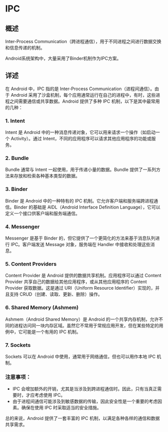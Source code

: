 # IPC

## 概述

Inter-Process Communication（跨进程通信），用于不同进程之间进行数据交换和信息传递的机制。

Android系统架构中，大量采用了Binder机制作为IPC方案。

## 详述

在 Android 中，IPC 指的是 Inter-Process Communication（进程间通信）。由于 Android 采用了沙盒机制，每个应用通常运行在自己的进程中，有时，这些进程之间需要通信或共享数据。Android 提供了多种 IPC 机制，以下是其中最常用的几种：

### 1. **Intent**
Intent 是 Android 中的一种消息传递对象，它可以用来请求一个操作（如启动一个 Activity）。通过 Intent，不同的应用程序可以请求其他应用程序的功能或服务。

### 2. **Bundle**
Bundle 通常与 Intent 一起使用，用于传递小量的数据。Bundle 提供了一系列方法来存放和检索各种基本类型的数据。

### 3. **Binder**
Binder 是 Android 中的一种特有的 IPC 机制。它允许客户端和服务端跨进程通信。Binder 的基础是 AIDL（Android Interface Definition Language），它可以定义一个接口供客户端和服务端通信。

### 4. **Messenger**
Messenger 是基于 Binder 的，但它提供了一个更简化的方法来基于消息队列进行 IPC。客户端发送 Message 对象，服务端在 Handler 中接收和处理这些消息。

### 5. **Content Providers**
Content Provider 是 Android 提供的数据共享机制。应用程序可以通过 Content Provider 共享自己的数据给其他应用程序，或从其他应用程序的 Content Provider 获取数据。这是通过 URI（Uniform Resource Identifier）实现的，并且支持 CRUD（创建、读取、更新、删除）操作。

### 6. **Shared Memory (Ashmem)**
Ashmem（Android Shared Memory）是 Android 的一个共享内存机制，允许不同的进程访问同一块内存区域。虽然它不常用于常规应用开发，但在某些特定的用例中，它可能是一个有用的 IPC 机制。

### 7. **Sockets**
Sockets 可以在 Android 中使用，通常用于网络通信，但也可以用作本地 IPC 机制。

### 注意事项：
- IPC 会增加额外的开销，尤其是当涉及到跨进程通信时。因此，只有当真正需要时，才应考虑使用 IPC。
- 由于进程间通信可能涉及到敏感数据的传输，因此安全性是一个重要的考虑因素。确保在使用 IPC 时采取适当的安全措施。

总的来说，Android 提供了一套丰富的 IPC 机制，以满足各种各样的通信和数据共享需求。



